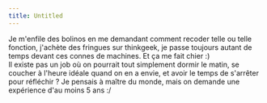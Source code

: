 ```yaml
---
title: Untitled
---
```


Je m'enfile des bolinos en me demandant comment recoder telle ou telle
fonction, j'achète des fringues sur thinkgeek, je passe toujours autant de
temps devant ces connes de machines. Et ça me fait chier :)  
Il existe pas un job où on pourrait tout simplement dormir le matin, se
coucher à l'heure idéale quand on en a envie, et avoir le temps de s'arrêter
pour réfléchir ? Je pensais à maître du monde, mais on demande une expérience
d'au moins 5 ans :/

